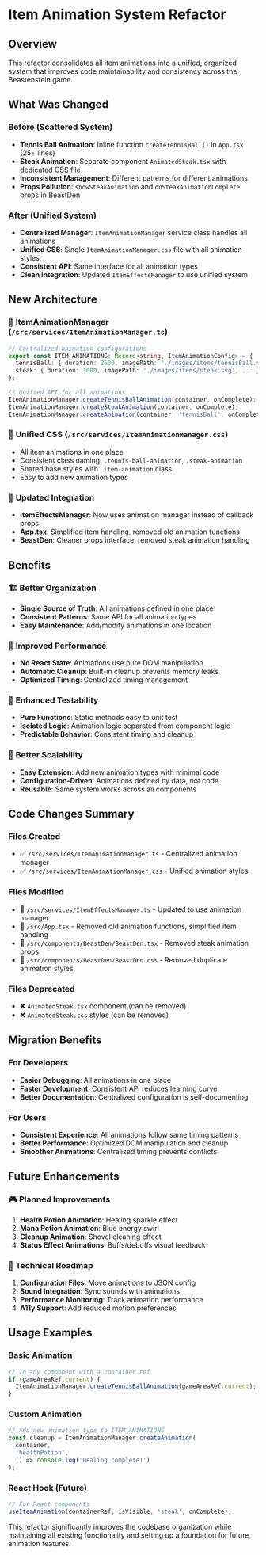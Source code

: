 # Item Animation System Refactor

## Overview

This refactor consolidates all item animations into a unified, organized system that improves code maintainability and consistency across the Beastenstein game.

## What Was Changed

### Before (Scattered System)
- **Tennis Ball Animation**: Inline function `createTennisBall()` in `App.tsx` (25+ lines)
- **Steak Animation**: Separate component `AnimatedSteak.tsx` with dedicated CSS file
- **Inconsistent Management**: Different patterns for different animations
- **Props Pollution**: `showSteakAnimation` and `onSteakAnimationComplete` props in BeastDen

### After (Unified System)
- **Centralized Manager**: `ItemAnimationManager` service class handles all animations
- **Unified CSS**: Single `ItemAnimationManager.css` file with all animation styles
- **Consistent API**: Same interface for all animation types
- **Clean Integration**: Updated `ItemEffectsManager` to use unified system

## New Architecture

### 🎯 **ItemAnimationManager** (`/src/services/ItemAnimationManager.ts`)
```typescript
// Centralized animation configurations
export const ITEM_ANIMATIONS: Record<string, ItemAnimationConfig> = {
  tennisBall: { duration: 2500, imagePath: './images/items/tennisBall.svg', ... },
  steak: { duration: 1000, imagePath: './images/items/steak.svg', ... }
};

// Unified API for all animations
ItemAnimationManager.createTennisBallAnimation(container, onComplete);
ItemAnimationManager.createSteakAnimation(container, onComplete);
ItemAnimationManager.createAnimation(container, 'tennisBall', onComplete);
```

### 🎨 **Unified CSS** (`/src/services/ItemAnimationManager.css`)
- All item animations in one place
- Consistent class naming: `.tennis-ball-animation`, `.steak-animation`
- Shared base styles with `.item-animation` class
- Easy to add new animation types

### 🔗 **Updated Integration**
- **ItemEffectsManager**: Now uses animation manager instead of callback props
- **App.tsx**: Simplified item handling, removed old animation functions
- **BeastDen**: Cleaner props interface, removed steak animation handling

## Benefits

### 🏗️ **Better Organization**
- **Single Source of Truth**: All animations defined in one place
- **Consistent Patterns**: Same API for all animation types
- **Easy Maintenance**: Add/modify animations in one location

### 🚀 **Improved Performance**
- **No React State**: Animations use pure DOM manipulation
- **Automatic Cleanup**: Built-in cleanup prevents memory leaks
- **Optimized Timing**: Centralized timing management

### 🧪 **Enhanced Testability**
- **Pure Functions**: Static methods easy to unit test
- **Isolated Logic**: Animation logic separated from component logic
- **Predictable Behavior**: Consistent timing and cleanup

### 📱 **Better Scalability**
- **Easy Extension**: Add new animation types with minimal code
- **Configuration-Driven**: Animations defined by data, not code
- **Reusable**: Same system works across all components

## Code Changes Summary

### Files Created
- ✅ `/src/services/ItemAnimationManager.ts` - Centralized animation manager
- ✅ `/src/services/ItemAnimationManager.css` - Unified animation styles

### Files Modified
- 🔄 `/src/services/ItemEffectsManager.ts` - Updated to use animation manager
- 🔄 `/src/App.tsx` - Removed old animation functions, simplified item handling
- 🔄 `/src/components/BeastDen/BeastDen.tsx` - Removed steak animation props
- 🔄 `/src/components/BeastDen/BeastDen.css` - Removed duplicate animation styles

### Files Deprecated
- ❌ `AnimatedSteak.tsx` component (can be removed)
- ❌ `AnimatedSteak.css` styles (can be removed)

## Migration Benefits

### For Developers
- **Easier Debugging**: All animations in one place
- **Faster Development**: Consistent API reduces learning curve
- **Better Documentation**: Centralized configuration is self-documenting

### For Users
- **Consistent Experience**: All animations follow same timing patterns
- **Better Performance**: Optimized DOM manipulation and cleanup
- **Smoother Animations**: Centralized timing prevents conflicts

## Future Enhancements

### 🎮 **Planned Improvements**
1. **Health Potion Animation**: Healing sparkle effect
2. **Mana Potion Animation**: Blue energy swirl
3. **Cleanup Animation**: Shovel cleaning effect
4. **Status Effect Animations**: Buffs/debuffs visual feedback

### 🔧 **Technical Roadmap**
1. **Configuration Files**: Move animations to JSON config
2. **Sound Integration**: Sync sounds with animations
3. **Performance Monitoring**: Track animation performance
4. **A11y Support**: Add reduced motion preferences

## Usage Examples

### Basic Animation
```typescript
// In any component with a container ref
if (gameAreaRef.current) {
  ItemAnimationManager.createTennisBallAnimation(gameAreaRef.current);
}
```

### Custom Animation
```typescript
// Add new animation type to ITEM_ANIMATIONS
const cleanup = ItemAnimationManager.createAnimation(
  container, 
  'healthPotion', 
  () => console.log('Healing complete!')
);
```

### React Hook (Future)
```typescript
// For React components
useItemAnimation(containerRef, isVisible, 'steak', onComplete);
```

This refactor significantly improves the codebase organization while maintaining all existing functionality and setting up a foundation for future animation features.
